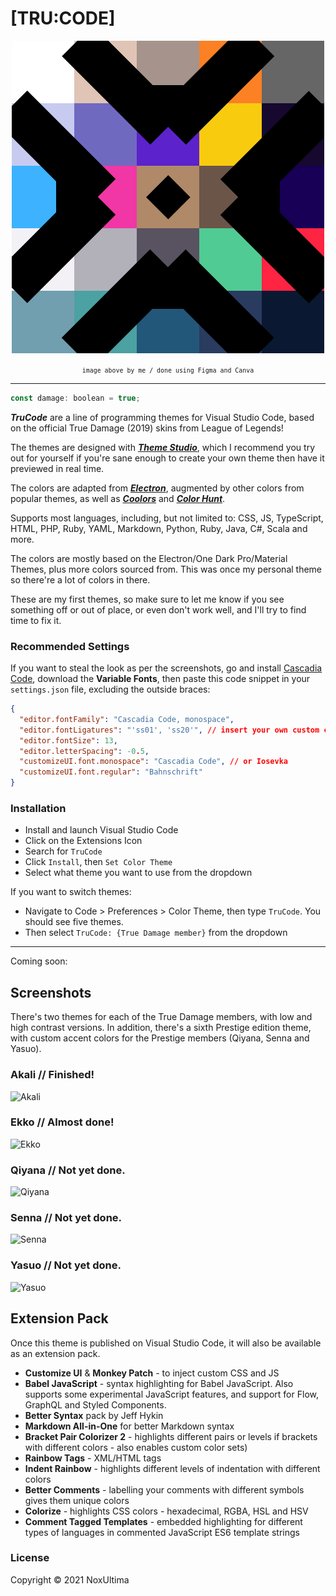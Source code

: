 # [TRU:CODE]

<div align=center>

![icon](./logo.png)

<small>`image above by me / done using Figma and Canva`</small>

</div>

---

```js
const damage: boolean = true;
```

**_TruCode_** are a line of programming themes for Visual Studio Code, based on the official True Damage (2019) skins from League of Legends!

The themes are designed with [**_Theme Studio_**](https://themes.vscode.one/), which I recommend you try out for yourself if you're sane enough to create your own theme then have it previewed in real time.

The colors are adapted from [**_Electron_**](https://github.com/kcmr/electron-theme-vscode), augmented by other colors from popular themes, as well as [**_Coolors_**](coolors.co) and [**_Color Hunt_**](colorhunt.com).

Supports most languages, including, but not limited to: CSS, JS, TypeScript, HTML, PHP, Ruby, YAML, Markdown, Python, Ruby, Java, C#, Scala and more.

The colors are mostly based on the Electron/One Dark Pro/Material Themes, plus more colors sourced from. This was once my personal theme so there're a lot of colors in there.

These are my first themes, so make sure to let me know if you see something off or out of place, or even don't work well, and I'll try to find time to fix it.

### Recommended Settings

If you want to steal the look as per the screenshots, go and install [Cascadia Code](https://github.com/microsoft/cascadia-code/releases), download the **Variable Fonts**, then paste this code snippet in your `settings.json` file, excluding the outside braces:

```json
{
  "editor.fontFamily": "Cascadia Code, monospace",
  "editor.fontLigatures": "'ss01', 'ss20'", // insert your own custom configuration here
  "editor.fontSize": 13,
  "editor.letterSpacing": -0.5,
  "customizeUI.font.monospace": "Cascadia Code", // or Iosevka
  "customizeUI.font.regular": "Bahnschrift"
}
```

### Installation

- Install and launch Visual Studio Code
- Click on the Extensions Icon
- Search for `TruCode`
- Click `Install`, then `Set Color Theme`
- Select what theme you want to use from the dropdown

If you want to switch themes:

- Navigate to Code > Preferences > Color Theme, then type `TruCode`. You should see five themes.
- Then select `TruCode: {True Damage member}` from the dropdown

---

Coming soon:

## Screenshots

There's two themes for each of the True Damage members, with low and high contrast versions. In addition, there's a sixth Prestige edition theme, with custom accent colors for the Prestige members (Qiyana, Senna and Yasuo).

### Akali // Finished!

![Akali](./images/akali.jpg)

### Ekko // Almost done!

![Ekko](./images/ekko.jpg)

### Qiyana // Not yet done.

![Qiyana](./images/qiyana.jpg)

### Senna // Not yet done.

![Senna](./images/senna.jpg)

### Yasuo // Not yet done.

![Yasuo](./images/yasuo.jpg)

## Extension Pack

Once this theme is published on Visual Studio Code, it will also be available as an extension pack.

- **Customize UI** & **Monkey Patch** - to inject custom CSS and JS
- **Babel JavaScript** - syntax highlighting for Babel JavaScript. Also supports some experimental JavaScript features, and support for Flow, GraphQL and Styled Components.
- **Better Syntax** pack by Jeff Hykin
- **Markdown All-in-One** for better Markdown syntax
- **Bracket Pair Colorizer 2** - highlights different pairs or levels if brackets with different colors - also enables custom color sets)
- **Rainbow Tags** - XML/HTML tags
- **Indent Rainbow** - highlights different levels of indentation with different colors
- **Better Comments** - labelling your comments with different symbols gives them unique colors
- **Colorize** - highlights CSS colors - hexadecimal, RGBA, HSL and HSV
- **Comment Tagged Templates** - embedded highlighting for different types of languages in commented JavaScript ES6 template strings

### License

Copyright &copy; 2021 NoxUltima
